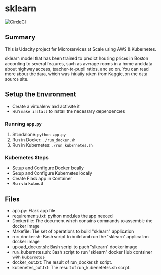 # sklearn

[![CircleCI](https://circleci.com/gh/masonkim32/sklearn.svg?style=svg)](https://circleci.com/gh/masonkim32/sklearn)


## Summary
This is Udacity project for Microservices at Scale using AWS &amp; Kubernetes.

sklearn model that has been trained to predict housing prices in Boston according to several features, such as average rooms in a home and data about highway access, teacher-to-pupil ratios, and so on. You can read more about the data, which was initially taken from Kaggle, on the data source site.

## Setup the Environment

* Create a virtualenv and activate it
* Run `make install` to install the necessary dependencies

### Running `app.py`

1. Standalone:  `python app.py`
2. Run in Docker:  `./run_docker.sh`
3. Run in Kubernetes:  `./run_kubernetes.sh`

### Kubernetes Steps

* Setup and Configure Docker locally
* Setup and Configure Kubernetes locally
* Create Flask app in Container
* Run via kubectl

## Files
* app.py: Flask app file
* requirements.txt: python modules the app needed
* Dockerfile: The document which contains commands to assemble the docker image
* Makefile: The set of operations to build "sklearn" application
* run_docker.sh: Bash script to build and run the "sklearn" application docker image
* upload_docker.sh: Bash script to puch "slkearn" docker image
* run_kubernetes.sh: Bash script to run "sklearn" docker Hub container with kubernetes
* docker_out.txt: The result of run_docker.sh script.
* kubenetes_out.txt: The result of run_kubenetetes.sh script.